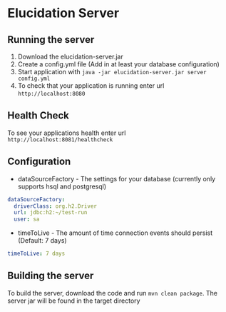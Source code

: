 # Elucidation Server

Running the server
---

1. Download the elucidation-server.jar
2. Create a config.yml file (Add in at least your database configuration)
3. Start application with `java -jar elucidation-server.jar server config.yml`
4. To check that your application is running enter url `http://localhost:8080`

Health Check
---

To see your applications health enter url `http://localhost:8081/healthcheck`

Configuration
---

* dataSourceFactory - The settings for your database (currently only supports hsql and postgresql)

```yaml
dataSourceFactory:
  driverClass: org.h2.Driver
  url: jdbc:h2:~/test-run
  user: sa
```

* timeToLive - The amount of time connection events should persist (Default: 7 days)

```yaml
timeToLive: 7 days
```

Building the server
---

To build the server, download the code and run `mvn clean package`.  The server jar will be found in the target directory